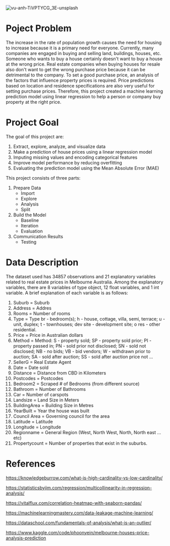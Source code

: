 ![vu-anh-TiVPTYCG_3E-unsplash](https://user-images.githubusercontent.com/102637138/220366475-91d173b7-1c83-441e-a480-84fd9f1d181f.jpg)

# Poject Problem
The increase in the rate of population growth causes the need for housing to increase because it is a primary need for everyone. Currently, many companies are engaged in buying and selling land, buildings, houses, etc. Someone who wants to buy a house certainly doesn't want to buy a house at the wrong price. Real estate companies when buying houses for resale also don't want to get the wrong purchase price because it can be detrimental to the company. To set a good purchase price, an analysis of the factors that influence property prices is required. Price predictions based on location and residence specifications are also very useful for setting purchase prices. Therefore, this project created a machine learning prediction model using linear regression to help a person or company buy property at the right price.

# Project Goal
The goal of this project are:
1. Extract, explore, analyze, and visualize data
2. Make a prediction of house prices using a linear regression model
3. Imputing missing values and encoding categorical features
4. Improve model performance by reducing overfitting
5. Evaluating the prediction model using the Mean Absolute Error (MAE)

This project consists of three parts:
1. Prepare Data
    - Import
    - Explore
    - Analysis
    - Split
2. Build the Model
    - Baseline
    - Iteration
    - Evaluation
3. Communication Results
    - Testing
    
# Data Description
The dataset used has 34857 observations and 21 explanatory variables related to real estate prices in Melbourne Australia. Among the explanatory variables, there are 8 variables of type object, 12 float variables, and 1 int variable. A brief explanation of each variable is as follows:
1. Suburb = Suburb
2. Address = Addres
3. Rooms = Number of rooms
4. Type = Type br - bedroom(s); h - house, cottage, villa, semi, terrace; u - unit, duplex; t - townhouses; dev site - development site; o res - other residential.
5. Price = Price in Australian dollars
6. Method = Method: S - property sold; SP - property sold prior; PI - property passed in; PN - sold prior not disclosed; SN - sold not disclosed; NB - no bids; VB - bid vendors; W - withdrawn prior to auction; SA - sold after auction; SS - sold after auction price not ...
7. SellerG = Real Estate Agent
8. Date = Date sold
9. Distance = Distance from CBD in Kilometers
10. Postcodes = Postcodes
11. Bedroom2 = Scraped # of Bedrooms (from different source)
12. Bathroom = Number of Bathrooms
13. Car = Number of carspots
14. Landsize = Land Size in Meters
15. BuildingArea = Building Size in Metres
16. YearBuilt = Year the house was built
17. Council Area = Governing council for the area
18. Latitude = Latitude
19. Longitude = Longitude
20. Regionname = General Region (West, North West, North, North east …etc)
21. Propertycount =  Number of properties that exist in the suburbs.

# References
https://knowledgeburrow.com/what-is-high-cardinality-vs-low-cardinality/

https://statisticsbyjim.com/regression/multicollinearity-in-regression-analysis/

https://vitalflux.com/correlation-heatmap-with-seaborn-pandas/

https://machinelearningmastery.com/data-leakage-machine-learning/

https://dataschool.com/fundamentals-of-analysis/what-is-an-outlier/

https://www.kaggle.com/code/phoonyein/melbourne-houses-price-analysis-prediction
